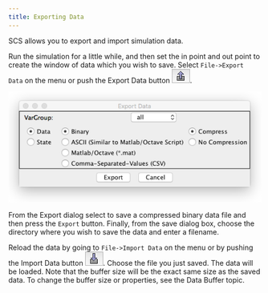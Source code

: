 ```yaml
---
title: Exporting Data
---
```


SCS allows you to export and import simulation data. 

Run the simulation for a little while, and then set the in point and out point to create the window of data which you wish to save. Select `File->Export Data` on the menu or push the Export Data button ![ExportData](/img/scs-tutorials/scsExportDataButton.png).

![ExportDialog](/img/scs-tutorials/scsExportDataDialog.png)

From the Export dialog select to save a compressed binary data file and then press the `Export` button. Finally, from the save dialog box, choose the directory where you wish to save the data and enter a filename.

Reload the data by going to `File->Import Data` on the menu or by pushing the Import Data button ![ImportData](/img/scs-tutorials/scsImportDataButton.png). Choose the file you just saved. The data will be loaded. Note that the buffer size will be the exact same size as the saved data. To change the buffer size or properties, see the Data Buffer topic.

